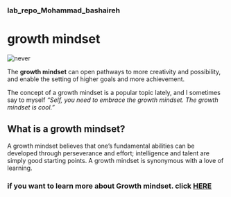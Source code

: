 ### lab_repo_Mohammad_bashaireh

# growth mindset

![never](https://3kllhk1ibq34qk6sp3bhtox1-wpengine.netdna-ssl.com/wp-content/uploads/2015/11/growth-mindset.png)

The **growth mindset** can open pathways to more creativity and possibility, and enable the setting of higher goals and more achievement.

The concept of a growth mindset is a popular topic lately, and I sometimes say to myself *“Self, you need to embrace the growth mindset. The growth mindset is cool.”*

## What is a growth mindset?

A growth mindset believes that one’s fundamental abilities can be developed through perseverance and effort; intelligence and talent are simply good starting points. A growth mindset is synonymous with a love of learning.

### if you want to learn more about Growth mindset. click [HERE](https://www.atlassian.com/blog/inside-atlassian/growth-mindset)
